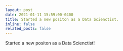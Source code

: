 ```yaml
---
layout: post
date: 2021-01-11 15:59:00-0400
title: Started a new positon as a Data Scienctist.
inline: false
related_posts: false
---
```


Started a new positon as a Data Scienctist!